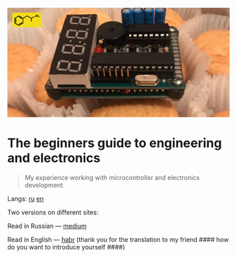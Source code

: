 ![enter image description here](/media/logo.png)

# The beginners guide to engineering and electronics
> My experience working with microcontroller and electronics development.

Langs: [ru](https://github.com/prohetamine/The-beginners-guide-to-engineering-and-electronics/blob/main/RUREADME.md) [en](https://github.com/prohetamine/The-beginners-guide-to-engineering-and-electronics/blob/main/README.md)

Two versions on different sites:

Read in Russian — [medium](https://prohetamine.medium.com/%D1%8D%D0%BB%D0%B5%D0%BA%D1%82%D1%80%D0%BE%D0%BD%D0%B8%D0%BA%D0%B0-%D0%B2%D1%81%D0%B5%D0%BC-%D0%BD%D0%B0%D1%87%D0%B8%D0%BD%D0%B0%D1%8E%D1%89%D0%B8%D0%BC-3db893a0b9fc)

Read in English — [habr](https://habr) (thank you for the translation to my friend #### how do you want to introduce yourself ####)
